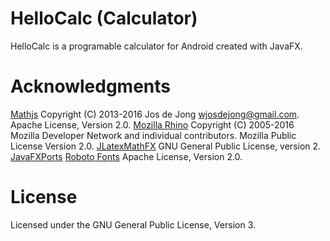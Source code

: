 HelloCalc (Calculator)
======================

HelloCalc is a programable calculator for Android created with JavaFX.

Acknowledgments
===============

[Mathjs](https://github.com/josdejong/mathjs)  Copyright (C) 2013-2016 Jos de Jong wjosdejong@gmail.com. Apache License, Version 2.0.
[Mozilla Rhino](https://github.com/mozilla/rhino) Copyright (C) 2005-2016 Mozilla Developer Network and individual contributors. Mozilla Public License Version 2.0.
[JLatexMathFX](https://github.com/bitstormGER/jlatexmathfx) GNU General Public License, version 2.
[JavaFXPorts](http://gluonhq.com/labs/javafxports/) 
[Roboto Fonts](https://fonts.google.com/specimen/Roboto) Apache License, Version 2.0.

License
=======

Licensed under the GNU General Public License, Version 3.
